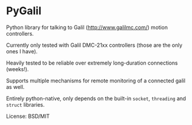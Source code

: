 PyGalil
=======


Python library for talking to Galil (http://www.galilmc.com/) motion controllers.

Currently only tested with Galil DMC-21xx controllers (those are the only ones I have).

Heavily tested to be reliable over extremely long-duration connections (weeks!).

Supports multiple mechanisms for remote monitoring of a connected galil as well.

Entirely python-native, only depends on the built-in `socket`, `threading` and `struct` libraries.

License: BSD/MIT
